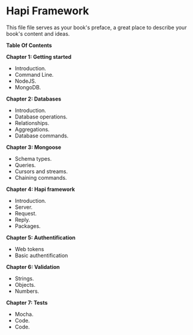 # Hapi Framework

This file file serves as your book's preface, a great place to describe your book's content and ideas.

**Table Of Contents**

**Chapter 1: Getting started**

* Introduction.
* Command Line.
* NodeJS.
* MongoDB.

**Chapter 2: Databases**

* Introduction.
* Database operations.
* Relationships.
* Aggregations.
* Database commands. 

**Chapter 3: Mongoose**

* Schema types.
* Queries.
* Cursors and streams.
* Chaining commands. 

**Chapter 4: Hapi framework**

* Introduction.
* Server.
* Request.
* Reply.
* Packages. 

**Chapter 5: Authentification**

* Web tokens
* Basic authentification

**Chapter 6: Validation**

* Strings.
* Objects.
* Numbers.

**Chapter 7: Tests**

* Mocha.
* Code.
* Code.



